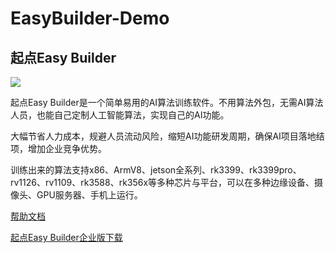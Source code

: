 # EasyBuilder-Demo
## 起点Easy Builder
![](http://qdianai.com/static/img/responsive-layout.png )

起点Easy Builder是一个简单易用的AI算法训练软件。不用算法外包，无需AI算法人员，也能自己定制人工智能算法，实现自己的AI功能。

大幅节省人力成本，规避人员流动风险，缩短AI功能研发周期，确保AI项目落地结项，增加企业竞争优势。

训练出来的算法支持x86、ArmV8、jetson全系列、rk3399、rk3399pro、rv1126、rv1109、rk3588、rk356x等多种芯片与平台，可以在多种边缘设备、摄像头、GPU服务器、手机上运行。

[帮助文档](https://www.yuque.com/woyouchibang/8888) 

[起点Easy Builder企业版下载](https://pan.baidu.com/s/1Xlt6--7rQ9E9g8jE5Fu7sg?pwd=8888) 


